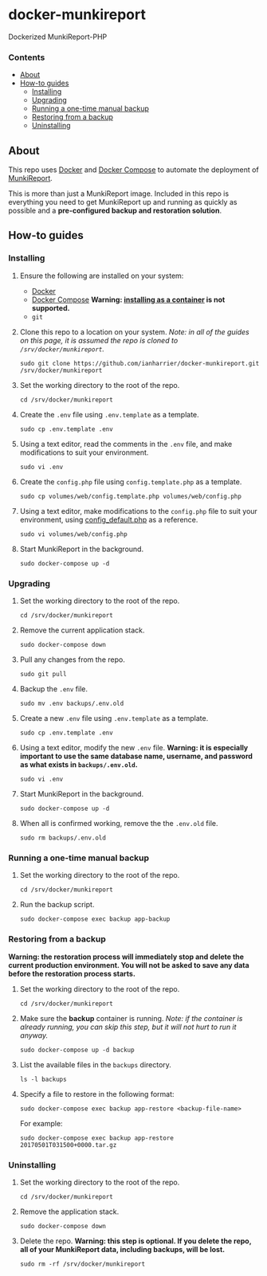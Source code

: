 # docker-munkireport

Dockerized MunkiReport-PHP

### Contents

* [About](#about)
* [How-to guides](#how-to-guides)
    * [Installing](#installing)
    * [Upgrading](#upgrading)
    * [Running a one-time manual backup](#running-a-one-time-manual-backup)
    * [Restoring from a backup](#restoring-from-a-backup)
    * [Uninstalling](#uninstalling)

## About

This repo uses [Docker](https://www.docker.com) and [Docker Compose](https://docs.docker.com/compose/) to automate the deployment of [MunkiReport](https://github.com/munkireport/munkireport-php).

This is more than just a MunkiReport image. Included in this repo is everything you need to get MunkiReport up and running as quickly as possible and a **pre-configured backup and restoration solution**.

## How-to guides

### Installing

1. Ensure the following are installed on your system:

    * [Docker](https://docs.docker.com/engine/installation/)
    * [Docker Compose](https://docs.docker.com/compose/install/) **Warning: [installing as a container](https://docs.docker.com/compose/install/#install-as-a-container) is not supported.**
    * `git`

2. Clone this repo to a location on your system. *Note: in all of the guides on this page, it is assumed the repo is cloned to `/srv/docker/munkireport`.*

    ```shell
    sudo git clone https://github.com/ianharrier/docker-munkireport.git /srv/docker/munkireport
    ```

3. Set the working directory to the root of the repo.

    ```shell
    cd /srv/docker/munkireport
    ```

4. Create the `.env` file using `.env.template` as a template.

    ```shell
    sudo cp .env.template .env
    ```

5. Using a text editor, read the comments in the `.env` file, and make modifications to suit your environment.

    ```shell
    sudo vi .env
    ```

6. Create the `config.php` file using `config.template.php` as a template.

    ```shell
    sudo cp volumes/web/config.template.php volumes/web/config.php
    ```

7. Using a text editor, make modifications to the `config.php` file to suit your environment, using [config_default.php](https://github.com/munkireport/munkireport-php/blob/master/config_default.php) as a reference.

    ```shell
    sudo vi volumes/web/config.php
    ```

8. Start MunkiReport in the background.

    ```shell
    sudo docker-compose up -d
    ```

### Upgrading

1. Set the working directory to the root of the repo.

    ```shell
    cd /srv/docker/munkireport
    ```

2. Remove the current application stack.

    ```shell
    sudo docker-compose down
    ```

3. Pull any changes from the repo.

    ```shell
    sudo git pull
    ```

4. Backup the `.env` file.

    ```shell
    sudo mv .env backups/.env.old
    ```

5. Create a new `.env` file using `.env.template` as a template.

    ```shell
    sudo cp .env.template .env
    ```

6. Using a text editor, modify the new `.env` file. **Warning: it is especially important to use the same database name, username, and password as what exists in `backups/.env.old`.**

    ```shell
    sudo vi .env
    ```

7. Start MunkiReport in the background.

    ```shell
    sudo docker-compose up -d
    ```

8. When all is confirmed working, remove the the `.env.old` file.

    ```shell
    sudo rm backups/.env.old
    ```

### Running a one-time manual backup

1. Set the working directory to the root of the repo.

    ```shell
    cd /srv/docker/munkireport
    ```

2. Run the backup script.

    ```shell
    sudo docker-compose exec backup app-backup
    ```

### Restoring from a backup

**Warning: the restoration process will immediately stop and delete the current production environment. You will not be asked to save any data before the restoration process starts.**

1. Set the working directory to the root of the repo.

    ```shell
    cd /srv/docker/munkireport
    ```

2. Make sure the **backup** container is running. *Note: if the container is already running, you can skip this step, but it will not hurt to run it anyway.*

    ```shell
    sudo docker-compose up -d backup
    ```

3. List the available files in the `backups` directory.

    ```shell
    ls -l backups
    ```

4. Specify a file to restore in the following format:

    ```shell
    sudo docker-compose exec backup app-restore <backup-file-name>
    ```

    For example:

    ```shell
    sudo docker-compose exec backup app-restore 20170501T031500+0000.tar.gz
    ```

### Uninstalling

1. Set the working directory to the root of the repo.

    ```shell
    cd /srv/docker/munkireport
    ```

2. Remove the application stack.

    ```shell
    sudo docker-compose down
    ```

3. Delete the repo. **Warning: this step is optional. If you delete the repo, all of your MunkiReport data, including backups, will be lost.**

    ```shell
    sudo rm -rf /srv/docker/munkireport
    ```
